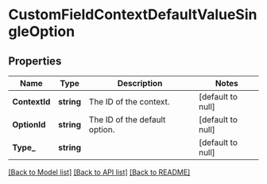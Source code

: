 # CustomFieldContextDefaultValueSingleOption

## Properties
Name | Type | Description | Notes
------------ | ------------- | ------------- | -------------
**ContextId** | **string** | The ID of the context. | [default to null]
**OptionId** | **string** | The ID of the default option. | [default to null]
**Type_** | **string** |  | [default to null]

[[Back to Model list]](../README.md#documentation-for-models) [[Back to API list]](../README.md#documentation-for-api-endpoints) [[Back to README]](../README.md)

